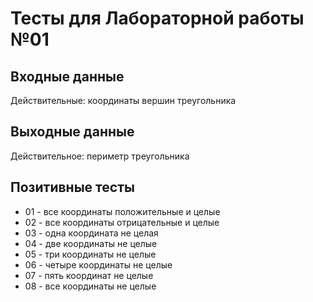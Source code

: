 # Тесты для Лабораторной работы №01

## Входные данные
Действительные: координаты вершин треугольника

## Выходные данные
Действительное: периметр треугольника

## Позитивные тесты
- 01 - все координаты положительные и целые
- 02 - все координаты отрицательные и целые
- 03 - одна координата не целая 
- 04 - две координаты не целые
- 05 - три координаты не целые
- 06 - четыре координаты не целые
- 07 - пять координат не целые
- 08 - все координаты не целые
